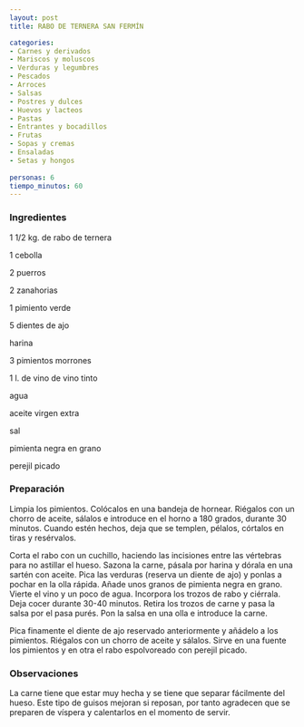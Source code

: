 ```yaml
---
layout: post
title: RABO DE TERNERA SAN FERMÍN

categories:
- Carnes y derivados
- Mariscos y moluscos
- Verduras y legumbres
- Pescados
- Arroces
- Salsas
- Postres y dulces
- Huevos y lacteos
- Pastas
- Entrantes y bocadillos
- Frutas
- Sopas y cremas
- Ensaladas
- Setas y hongos
 
personas: 6 
tiempo_minutos: 60 
---
```

<h3>Ingredientes</h3>
1 1/2 kg. de rabo de ternera

1 cebolla

2 puerros

2 zanahorias

1 pimiento verde

5 dientes de ajo

harina

3 pimientos morrones

1 l. de vino de vino tinto

agua

aceite virgen extra

sal

pimienta negra en grano

perejil picado

<h3>Preparación</h3>
Limpia los pimientos. Colócalos en una bandeja de hornear. Riégalos con un chorro de aceite, sálalos e introduce en el horno a 180 grados, durante 30 minutos. Cuando estén hechos, deja que se templen, pélalos, córtalos en tiras y resérvalos.

Corta el rabo con un cuchillo, haciendo las incisiones entre las vértebras para no astillar el hueso. Sazona la carne, pásala por harina y dórala en una sartén con aceite. Pica las verduras (reserva un diente de ajo) y ponlas a pochar en la olla rápida. Añade unos granos de pimienta negra en grano. Vierte el vino y un poco de agua. Incorpora los trozos de rabo y ciérrala. Deja cocer durante 30-40 minutos. Retira los trozos de carne y pasa la salsa por el pasa purés. Pon la salsa en una olla e introduce la carne.

Pica finamente el diente de ajo reservado anteriormente y añádelo a los pimientos. Riégalos con un chorro de aceite y sálalos. Sirve en una fuente los pimientos y en otra el rabo espolvoreado con perejil picado.

<h3>Observaciones</h3>
La carne tiene que estar muy hecha y se tiene que separar fácilmente del hueso. Este tipo de guisos mejoran si reposan, por tanto agradecen que se preparen de víspera y calentarlos en el momento de servir.

